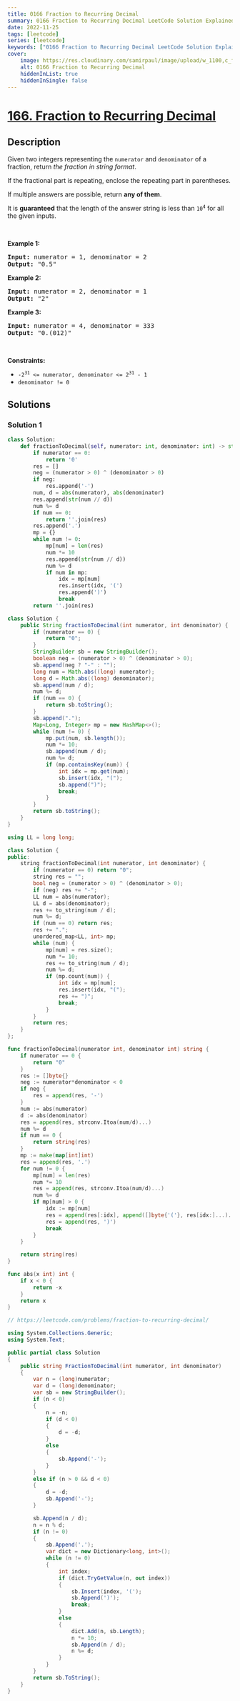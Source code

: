 ```yaml
---
title: 0166 Fraction to Recurring Decimal
summary: 0166 Fraction to Recurring Decimal LeetCode Solution Explained
date: 2022-11-25
tags: [leetcode]
series: [leetcode]
keywords: ["0166 Fraction to Recurring Decimal LeetCode Solution Explained in all languages", "0166 Fraction to Recurring Decimal", "LeetCode", "leetcode solution in Python3 C++ Java Go PHP Ruby Swift TypeScript Rust C# JavaScript C", "GeeksforGeeks", "InterviewBit", "Coding Ninjas", "HackerRank", "HackerEarth", "CodeChef", "TopCoder", "AlgoExpert", "freeCodeCamp", "Codeforces", "GitHub", "AtCoder", "Samir Paul"]
cover:
    image: https://res.cloudinary.com/samirpaul/image/upload/w_1100,c_fit,co_rgb:FFFFFF,l_text:Arial_75_bold:0166 Fraction to Recurring Decimal - Solution Explained/problem-solving.webp
    alt: 0166 Fraction to Recurring Decimal
    hiddenInList: true
    hiddenInSingle: false
---
```



# [166. Fraction to Recurring Decimal](https://leetcode.com/problems/fraction-to-recurring-decimal)


## Description

<p>Given two integers representing the <code>numerator</code> and <code>denominator</code> of a fraction, return <em>the fraction in string format</em>.</p>

<p>If the fractional part is repeating, enclose the repeating part in parentheses.</p>

<p>If multiple answers are possible, return <strong>any of them</strong>.</p>

<p>It is <strong>guaranteed</strong> that the length of the answer string is less than <code>10<sup>4</sup></code> for all the given inputs.</p>

<p>&nbsp;</p>
<p><strong class="example">Example 1:</strong></p>

<pre>
<strong>Input:</strong> numerator = 1, denominator = 2
<strong>Output:</strong> &quot;0.5&quot;
</pre>

<p><strong class="example">Example 2:</strong></p>

<pre>
<strong>Input:</strong> numerator = 2, denominator = 1
<strong>Output:</strong> &quot;2&quot;
</pre>

<p><strong class="example">Example 3:</strong></p>

<pre>
<strong>Input:</strong> numerator = 4, denominator = 333
<strong>Output:</strong> &quot;0.(012)&quot;
</pre>

<p>&nbsp;</p>
<p><strong>Constraints:</strong></p>

<ul>
	<li><code>-2<sup>31</sup> &lt;=&nbsp;numerator, denominator &lt;= 2<sup>31</sup> - 1</code></li>
	<li><code>denominator != 0</code></li>
</ul>

## Solutions

### Solution 1

<!-- tabs:start -->

```python
class Solution:
    def fractionToDecimal(self, numerator: int, denominator: int) -> str:
        if numerator == 0:
            return '0'
        res = []
        neg = (numerator > 0) ^ (denominator > 0)
        if neg:
            res.append('-')
        num, d = abs(numerator), abs(denominator)
        res.append(str(num // d))
        num %= d
        if num == 0:
            return ''.join(res)
        res.append('.')
        mp = {}
        while num != 0:
            mp[num] = len(res)
            num *= 10
            res.append(str(num // d))
            num %= d
            if num in mp:
                idx = mp[num]
                res.insert(idx, '(')
                res.append(')')
                break
        return ''.join(res)
```

```java
class Solution {
    public String fractionToDecimal(int numerator, int denominator) {
        if (numerator == 0) {
            return "0";
        }
        StringBuilder sb = new StringBuilder();
        boolean neg = (numerator > 0) ^ (denominator > 0);
        sb.append(neg ? "-" : "");
        long num = Math.abs((long) numerator);
        long d = Math.abs((long) denominator);
        sb.append(num / d);
        num %= d;
        if (num == 0) {
            return sb.toString();
        }
        sb.append(".");
        Map<Long, Integer> mp = new HashMap<>();
        while (num != 0) {
            mp.put(num, sb.length());
            num *= 10;
            sb.append(num / d);
            num %= d;
            if (mp.containsKey(num)) {
                int idx = mp.get(num);
                sb.insert(idx, "(");
                sb.append(")");
                break;
            }
        }
        return sb.toString();
    }
}
```

```cpp
using LL = long long;

class Solution {
public:
    string fractionToDecimal(int numerator, int denominator) {
        if (numerator == 0) return "0";
        string res = "";
        bool neg = (numerator > 0) ^ (denominator > 0);
        if (neg) res += "-";
        LL num = abs(numerator);
        LL d = abs(denominator);
        res += to_string(num / d);
        num %= d;
        if (num == 0) return res;
        res += ".";
        unordered_map<LL, int> mp;
        while (num) {
            mp[num] = res.size();
            num *= 10;
            res += to_string(num / d);
            num %= d;
            if (mp.count(num)) {
                int idx = mp[num];
                res.insert(idx, "(");
                res += ")";
                break;
            }
        }
        return res;
    }
};
```

```go
func fractionToDecimal(numerator int, denominator int) string {
	if numerator == 0 {
		return "0"
	}
	res := []byte{}
	neg := numerator*denominator < 0
	if neg {
		res = append(res, '-')
	}
	num := abs(numerator)
	d := abs(denominator)
	res = append(res, strconv.Itoa(num/d)...)
	num %= d
	if num == 0 {
		return string(res)
	}
	mp := make(map[int]int)
	res = append(res, '.')
	for num != 0 {
		mp[num] = len(res)
		num *= 10
		res = append(res, strconv.Itoa(num/d)...)
		num %= d
		if mp[num] > 0 {
			idx := mp[num]
			res = append(res[:idx], append([]byte{'('}, res[idx:]...)...)
			res = append(res, ')')
			break
		}
	}

	return string(res)
}

func abs(x int) int {
	if x < 0 {
		return -x
	}
	return x
}
```

```cs
﻿// https://leetcode.com/problems/fraction-to-recurring-decimal/

using System.Collections.Generic;
using System.Text;

public partial class Solution
{
    public string FractionToDecimal(int numerator, int denominator)
    {
        var n = (long)numerator;
        var d = (long)denominator;
        var sb = new StringBuilder();
        if (n < 0)
        {
            n = -n;
            if (d < 0)
            {
                d = -d;
            }
            else
            {
                sb.Append('-');
            }
        }
        else if (n > 0 && d < 0)
        {
            d = -d;
            sb.Append('-');
        }

        sb.Append(n / d);
        n = n % d;
        if (n != 0)
        {
            sb.Append('.');
            var dict = new Dictionary<long, int>();
            while (n != 0)
            {
                int index;
                if (dict.TryGetValue(n, out index))
                {
                    sb.Insert(index, '(');
                    sb.Append(')');
                    break;
                }
                else
                {
                    dict.Add(n, sb.Length);
                    n *= 10;
                    sb.Append(n / d);
                    n %= d;
                }
            }
        }
        return sb.ToString();
    }
}
```

<!-- tabs:end -->

<!-- end -->
